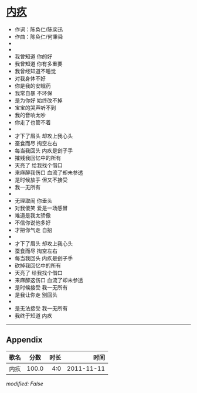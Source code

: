 # [内疚](https://music.163.com/song?id=64126)

* 作词：陈奂仁/陈奕迅
* 作曲：陈奂仁/何秉舜
*
*
* 我曾知道 你的好
* 我曾知道 你有多重要
* 我曾经知道不睡觉
* 对我身体不好
* 你是我的安眠药
* 我常自暴 不环保
* 是为你好 始终改不掉
* 宝宝的哭声听不到
* 我的音响太吵
* 你走了也管不着
* 
* 才下了眉头 却攻上我心头
* 蚕食而尽 掏空左右
* 每当我回头 内疚是刽子手
* 摧残我回忆中的所有
* 天亮了 给我找个借口
* 来麻醉我伤口 血流了却未参透
* 是时候放手 但又不接受
* 我一无所有
* 
* 无理取闹 你垂头
* 对我傻笑 爱是一场感冒
* 难道是我太骄傲
* 不信你说他多好
* 才把你气走 自招
* 
* 才下了眉头 却攻上我心头
* 蚕食而尽 掏空左右
* 每当我回头 内疚是刽子手
* 砍掉我回忆中的所有
* 天亮了 给我找个借口
* 来麻醉这伤口 血流了却未参透
* 是时候接受 我一无所有
* 是我让你走 别回头
* 
* 是无法接受 我一无所有
* 我终于知道 内疚


---

## Appendix

|歌名|分数|时长|时间|
|:---|:---:|---:|---:|
|内疚|100.0|4:0|2011-11-11

*modified: False*